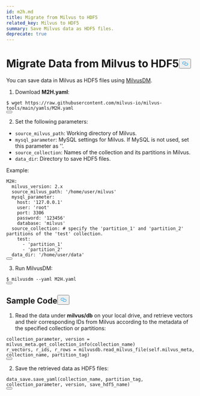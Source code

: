 ```yaml
---
id: m2h.md
title: Migrate from Milvus to HDF5
related_key: Milvus to HDF5
summary: Save Milvus data as HDF5 files.
deprecate: true
---
```


<h1 id="Migrate-Data-from-Milvus-to-HDF5" class="common-anchor-header">Migrate Data from Milvus to HDF5<button data-href="#Migrate-Data-from-Milvus-to-HDF5" class="anchor-icon" translate="no">
      <svg translate="no"
        aria-hidden="true"
        focusable="false"
        height="20"
        version="1.1"
        viewBox="0 0 16 16"
        width="16"
      >
        <path
          fill="#0092E4"
          fill-rule="evenodd"
          d="M4 9h1v1H4c-1.5 0-3-1.69-3-3.5S2.55 3 4 3h4c1.45 0 3 1.69 3 3.5 0 1.41-.91 2.72-2 3.25V8.59c.58-.45 1-1.27 1-2.09C10 5.22 8.98 4 8 4H4c-.98 0-2 1.22-2 2.5S3 9 4 9zm9-3h-1v1h1c1 0 2 1.22 2 2.5S13.98 12 13 12H9c-.98 0-2-1.22-2-2.5 0-.83.42-1.64 1-2.09V6.25c-1.09.53-2 1.84-2 3.25C6 11.31 7.55 13 9 13h4c1.45 0 3-1.69 3-3.5S14.5 6 13 6z"
        ></path>
      </svg>
    </button></h1><p>You can save data in Milvus as HDF5 files using <a href="/docs/pt/v2.4.x/migrate_overview.md">MilvusDM</a>.</p>
<ol>
<li>Download <strong>M2H.yaml</strong>:</li>
</ol>
<pre><code translate="no">$ wget <span class="hljs-attr">https</span>:<span class="hljs-comment">//raw.githubusercontent.com/milvus-io/milvus-tools/main/yamls/M2H.yaml</span>
<button class="copy-code-btn"></button></code></pre>
<ol start="2">
<li>Set the following parameters:</li>
</ol>
<ul>
<li><code translate="no">source_milvus_path</code>: Working directory of Milvus.</li>
<li><code translate="no">mysql_parameter</code>: MySQL settings for Milvus. If MySQL is not used, set this parameter as '’.</li>
<li><code translate="no">source_collection</code>: Names of the collection and its partitions in Milvus.</li>
<li><code translate="no">data_dir</code>: Directory to save HDF5 files.</li>
</ul>
<p>Example:</p>
<pre><code translate="no">M2H:
  milvus_version: <span class="hljs-number">2.</span>x
  source_milvus_path: <span class="hljs-string">&#x27;/home/user/milvus&#x27;</span>
  mysql_parameter:
    host: <span class="hljs-string">&#x27;127.0.0.1&#x27;</span>
    user: <span class="hljs-string">&#x27;root&#x27;</span>
    port: <span class="hljs-number">3306</span>
    password: <span class="hljs-string">&#x27;123456&#x27;</span>
    database: <span class="hljs-string">&#x27;milvus&#x27;</span>
  source_collection: # specify the <span class="hljs-string">&#x27;partition_1&#x27;</span> and <span class="hljs-string">&#x27;partition_2&#x27;</span> partitions of the <span class="hljs-string">&#x27;test&#x27;</span> collection.
    test:
      - <span class="hljs-string">&#x27;partition_1&#x27;</span>
      - <span class="hljs-string">&#x27;partition_2&#x27;</span>
  data_dir: <span class="hljs-string">&#x27;/home/user/data&#x27;</span>
<button class="copy-code-btn"></button></code></pre>
<ol start="3">
<li>Run MilvusDM:</li>
</ol>
<pre><code translate="no">$ milvusdm --yaml M2H.yaml
<button class="copy-code-btn"></button></code></pre>
<h2 id="Sample-Code" class="common-anchor-header">Sample Code<button data-href="#Sample-Code" class="anchor-icon" translate="no">
      <svg translate="no"
        aria-hidden="true"
        focusable="false"
        height="20"
        version="1.1"
        viewBox="0 0 16 16"
        width="16"
      >
        <path
          fill="#0092E4"
          fill-rule="evenodd"
          d="M4 9h1v1H4c-1.5 0-3-1.69-3-3.5S2.55 3 4 3h4c1.45 0 3 1.69 3 3.5 0 1.41-.91 2.72-2 3.25V8.59c.58-.45 1-1.27 1-2.09C10 5.22 8.98 4 8 4H4c-.98 0-2 1.22-2 2.5S3 9 4 9zm9-3h-1v1h1c1 0 2 1.22 2 2.5S13.98 12 13 12H9c-.98 0-2-1.22-2-2.5 0-.83.42-1.64 1-2.09V6.25c-1.09.53-2 1.84-2 3.25C6 11.31 7.55 13 9 13h4c1.45 0 3-1.69 3-3.5S14.5 6 13 6z"
        ></path>
      </svg>
    </button></h2><ol>
<li>Read the data under <strong>milvus/db</strong> on your local drive, and retrieve vectors and their corresponding IDs from Milvus according to the metadata of the specified collection or partitions:</li>
</ol>
<pre><code translate="no">collection_parameter, version = milvus_meta.get_collection_info(collection_name)
r_vectors, r_ids, r_rows = milvusdb.read_milvus_file(<span class="hljs-variable language_">self</span>.milvus_meta, collection_name, partition_tag)
<button class="copy-code-btn"></button></code></pre>
<ol start="2">
<li>Save the retrieved data as HDF5 files:</li>
</ol>
<pre><code translate="no">data_save.save_yaml(collection_name, partition_tag, collection_parameter, version, save_hdf5_name)
<button class="copy-code-btn"></button></code></pre>
